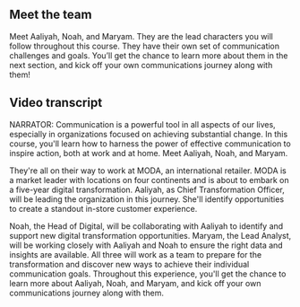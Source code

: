 ## Meet the team

Meet Aaliyah, Noah, and Maryam. They are the lead characters you will follow throughout this course. They have their own set of communication challenges and goals. You’ll get the chance to learn more about them in the next section, and kick off your own communications journey along with them!

## Video transcript

NARRATOR: Communication is a powerful tool in all aspects of our lives, especially in organizations focused on achieving substantial change. In this course, you'll learn how to harness the power of effective communication to inspire action, both at work and at home. Meet Aaliyah, Noah, and Maryam.

They're all on their way to work at MODA, an international retailer. MODA is a market leader with locations on four continents and is about to embark on a five-year digital transformation. Aaliyah, as Chief Transformation Officer, will be leading the organization in this journey. She'll identify opportunities to create a standout in-store customer experience.

Noah, the Head of Digital, will be collaborating with Aaliyah to identify and support new digital transformation opportunities. Maryam, the Lead Analyst, will be working closely with Aaliyah and Noah to ensure the right data and insights are available. All three will work as a team to prepare for the transformation and discover new ways to achieve their individual communication goals. Throughout this experience, you'll get the chance to learn more about Aaliyah, Noah, and Maryam, and kick off your own communications journey along with them.
